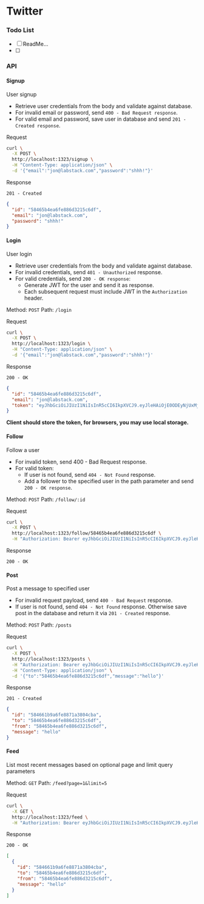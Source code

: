 # Twitter

### Todo List

- [ ] ReadMe...
- [ ] 

### API

#### Signup

User signup

- Retrieve user credentials from the body and validate against database.
- For invalid email or password, send `400 - Bad Request response`.
- For valid email and password, save user in database and send `201 - Created response`.

Request

```bash
curl \
  -X POST \
  http://localhost:1323/signup \
  -H "Content-Type: application/json" \
  -d '{"email":"jon@labstack.com","password":"shhh!"}'
```

Response

`201 - Created`

```json
{
  "id": "58465b4ea6fe886d3215c6df",
  "email": "jon@labstack.com",
  "password": "shhh!"
}
```

#### Login

User login

- Retrieve user credentials from the body and validate against database.
- For invalid credentials, send `401 - Unauthorized` response.
- For valid credentials, send `200 - OK response`:
  - Generate JWT for the user and send it as response.
  - Each subsequent request must include JWT in the `Authorization` header.

Method: `POST`
Path: `/login`

Request

```bash
curl \
  -X POST \
  http://localhost:1323/login \
  -H "Content-Type: application/json" \
  -d '{"email":"jon@labstack.com","password":"shhh!"}'
```

Response

`200 - OK`

```json
{
  "id": "58465b4ea6fe886d3215c6df",
  "email": "jon@labstack.com",
  "token": "eyJhbGciOiJIUzI1NiIsInR5cCI6IkpXVCJ9.eyJleHAiOjE0ODEyNjUxMjgsImlkIjoiNTg0NjViNGVhNmZlODg2ZDMyMTVjNmRmIn0.1IsGGxko1qMCsKkJDQ1NfmrZ945XVC9uZpcvDnKwpL0"
}
```

**Client should store the token, for browsers, you may use local storage.**

#### Follow

Follow a user

- For invalid token, send 400 - Bad Request response.
- For valid token:
  - If user is not found, send `404 - Not Found` response.
  - Add a follower to the specified user in the path parameter and send `200 - OK response`.

Method: `POST`
Path: `/follow/:id`

Request

```bash
curl \
  -X POST \
  http://localhost:1323/follow/58465b4ea6fe886d3215c6df \
  -H "Authorization: Bearer eyJhbGciOiJIUzI1NiIsInR5cCI6IkpXVCJ9.eyJleHAiOjE0ODEyNjUxMjgsImlkIjoiNTg0NjViNGVhNmZlODg2ZDMyMTVjNmRmIn0.1IsGGxko1qMCsKkJDQ1NfmrZ945XVC9uZpcvDnKwpL0"
```

Response

`200 - OK`

#### Post

Post a message to specified user

- For invalid request payload, send `400 - Bad Request` response.
- If user is not found, send `404 - Not Found` response. Otherwise save post in the database and return it via `201 - Created` response.

Method: `POST`
Path: `/posts`

Request

```bash
curl \
  -X POST \
  http://localhost:1323/posts \
  -H "Authorization: Bearer eyJhbGciOiJIUzI1NiIsInR5cCI6IkpXVCJ9.eyJleHAiOjE0ODEyNjUxMjgsImlkIjoiNTg0NjViNGVhNmZlODg2ZDMyMTVjNmRmIn0.1IsGGxko1qMCsKkJDQ1NfmrZ945XVC9uZpcvDnKwpL0" \
  -H "Content-Type: application/json" \
  -d '{"to":"58465b4ea6fe886d3215c6df","message":"hello"}'
```

Response

`201 - Created`

```json
{
  "id": "584661b9a6fe8871a3804cba",
  "to": "58465b4ea6fe886d3215c6df",
  "from": "58465b4ea6fe886d3215c6df",
  "message": "hello"
}
```

#### Feed

List most recent messages based on optional page and limit query parameters

Method: `GET`
Path: `/feed?page=1&limit=5`

Request

```bash
curl \
  -X GET \
  http://localhost:1323/feed \
  -H "Authorization: Bearer eyJhbGciOiJIUzI1NiIsInR5cCI6IkpXVCJ9.eyJleHAiOjE0ODEyNjUxMjgsImlkIjoiNTg0NjViNGVhNmZlODg2ZDMyMTVjNmRmIn0.1IsGGxko1qMCsKkJDQ1NfmrZ945XVC9uZpcvDnKwpL0"
```

Response

`200 - OK`

```json
[
  {
    "id": "584661b9a6fe8871a3804cba",
    "to": "58465b4ea6fe886d3215c6df",
    "from": "58465b4ea6fe886d3215c6df",
    "message": "hello"
  }
]
```